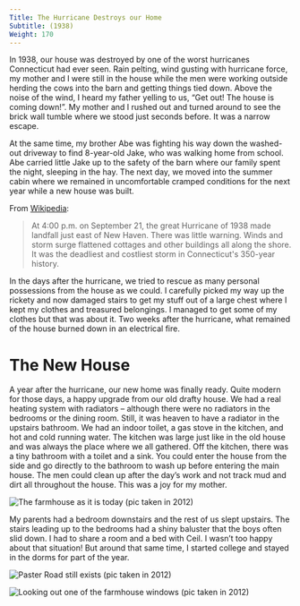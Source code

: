 ```yaml
---
Title: The Hurricane Destroys our Home
Subtitle: (1938)
Weight: 170
---
```


In 1938, our house was destroyed by one of the worst hurricanes Connecticut had ever seen. Rain pelting, wind gusting with hurricane force, my mother and I were still in the house while the men were working outside herding the cows into the barn and getting things tied down. Above the noise of the wind, I heard my father yelling to us, “Get out! The house is coming down!”. My mother and I rushed out and turned around to see the brick wall tumble where we stood just seconds before. It was a narrow escape.

At the same time, my brother Abe was fighting his way down the washed-out driveway to find 8-year-old Jake, who was walking home from school. Abe carried little Jake up to the safety of the barn where our family spent the night, sleeping in the hay.  The next day, we moved into the summer cabin where we remained in uncomfortable cramped conditions for the next year while a new house was built.

From [Wikipedia](https://en.wikipedia.org/wiki/1938_New_England_hurricane): 

> At 4:00 p.m. on September 21, the great Hurricane of 1938 made landfall just east of New Haven. There was little warning. Winds and storm surge flattened cottages and other buildings all along the shore. It was the deadliest and costliest storm in Connecticut's 350-year history.

In the days after the hurricane, we tried to rescue as many personal possessions from the house as we could. I carefully picked my way up the rickety and now damaged stairs to get my stuff out of a large chest where I kept my clothes and treasured belongings. I managed to get some of my clothes but that was about it. Two weeks after the hurricane, what remained of the house burned down in an electrical fire. 

# The New House

A year after the hurricane, our new home was finally ready.  Quite modern for those days, a happy upgrade from our old drafty house. We had a real heating system with radiators – although there were no radiators in the bedrooms or the dining room. Still, it was heaven to have a radiator in the upstairs bathroom. We had an indoor toilet, a gas stove in the kitchen, and hot and cold running water.  The kitchen was large just like in the old house and was always the place where we all gathered. Off the kitchen, there was a tiny bathroom with a toilet and a sink. You could enter the house from the side and go directly to the bathroom to wash up before entering the main house. The men could clean up after the day’s work and not track mud and dirt all throughout the house. This was a joy for my mother.

![The farmhouse as it is today (pic taken in 2012)](/images/farmhouse-today.jpg)

My parents had a bedroom downstairs and the rest of us slept upstairs. The stairs leading up to the bedrooms had a shiny baluster that the boys often slid down. I had to share a room and a bed with Ceil. I wasn’t too happy about that situation! But around that same time, I started college and stayed in the dorms for part of the year.

![Paster Road still exists (pic taken in 2012)](/images/paster-road.jpg)

![Looking out one of the farmhouse windows (pic taken in 2012)](/images/farmhouse-window.jpg)
